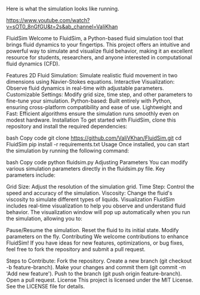 Here is what the simulation looks like running.

https://www.youtube.com/watch?v=sOT0_8nGfGU&t=2s&ab_channel=ValiKhan

FluidSim
Welcome to FluidSim, a Python-based fluid simulation tool that brings fluid dynamics to your fingertips. This project offers an intuitive and powerful way to simulate and visualize fluid behavior, making it an excellent resource for students, researchers, and anyone interested in computational fluid dynamics (CFD).

Features
2D Fluid Simulation: Simulate realistic fluid movement in two dimensions using Navier-Stokes equations.
Interactive Visualization: Observe fluid dynamics in real-time with adjustable parameters.
Customizable Settings: Modify grid size, time step, and other parameters to fine-tune your simulation.
Python-based: Built entirely with Python, ensuring cross-platform compatibility and ease of use.
Lightweight and Fast: Efficient algorithms ensure the simulation runs smoothly even on modest hardware.
Installation
To get started with FluidSim, clone this repository and install the required dependencies:

bash
Copy code
git clone https://github.com/ValiVKhan/FluidSim.git
cd FluidSim
pip install -r requirements.txt
Usage
Once installed, you can start the simulation by running the following command:

bash
Copy code
python fluidsim.py
Adjusting Parameters
You can modify various simulation parameters directly in the fluidsim.py file. Key parameters include:

Grid Size: Adjust the resolution of the simulation grid.
Time Step: Control the speed and accuracy of the simulation.
Viscosity: Change the fluid's viscosity to simulate different types of liquids.
Visualization
FluidSim includes real-time visualization to help you observe and understand fluid behavior. The visualization window will pop up automatically when you run the simulation, allowing you to:

Pause/Resume the simulation.
Reset the fluid to its initial state.
Modify parameters on the fly.
Contributing
We welcome contributions to enhance FluidSim! If you have ideas for new features, optimizations, or bug fixes, feel free to fork the repository and submit a pull request.

Steps to Contribute:
Fork the repository.
Create a new branch (git checkout -b feature-branch).
Make your changes and commit them (git commit -m 'Add new feature').
Push to the branch (git push origin feature-branch).
Open a pull request.
License
This project is licensed under the MIT License. See the LICENSE file for details.
